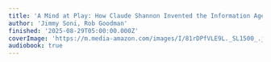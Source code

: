 ```yaml
---
title: 'A Mind at Play: How Claude Shannon Invented the Information Age'
author: 'Jimmy Soni, Rob Goodman'
finished: '2025-08-29T05:00:00.000Z'
coverImage: 'https://m.media-amazon.com/images/I/81rDPfVLE9L._SL1500_.jpg'
audiobook: true
---
```

